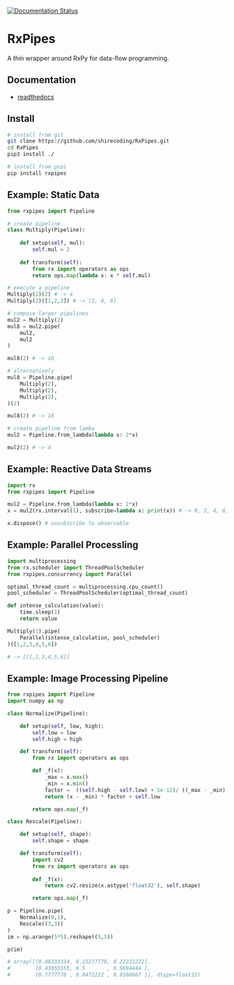 [![Documentation Status](https://readthedocs.org/projects/rxpipes/badge/?version=latest)](https://rxpipes.readthedocs.io/en/latest/?badge=latest)

# RxPipes
A thin wrapper around RxPy for data-flow programming.

## Documentation

- [readthedocs](https://rxpipes.readthedocs.io/en/latest/)

## Install

```bash
# install from git
git clone https://github.com/shirecoding/RxPipes.git
cd RxPipes
pip3 install ./

# install from pypi
pip install rxpipes
```

## Example: Static Data

```python
from rxpipes import Pipeline

# create pipeline
class Multiply(Pipeline):
    
    def setup(self, mul):
        self.mul = 2
    
    def transform(self):
        from rx import operators as ops
        return ops.map(lambda x: x * self.mul)

# execute a pipeline
Multiply(2)(2) # -> 4
Multiply(2)([1,2,3]) # -> [2, 4, 6]

# compose larger pipelines
mul2 = Multiply(2)
mul8 = mul2.pipe(
    mul2,
    mul2
)

mul8(2) # -> 16

# alternatively
mul8 = Pipeline.pipe(
    Multiply(2),
    Multiply(2),
    Multiply(2),
)(2)

mul8(2) # -> 16

# create pipeline from lamba
mul2 = Pipeline.from_lambda(lambda x: 2*x)

mul2(2) # -> 4
```

## Example: Reactive Data Streams

```python
import rx
from rxpipes import Pipeline

mul2 = Pipeline.from_lambda(lambda x: 2*x)
x = mul2(rx.interval(1), subscribe=lambda x: print(x)) # -> 0, 2, 4, 6, ....

x.dispose() # unsubscribe to observable
```

## Example: Parallel Processling

```python
import multiprocessing
from rx.scheduler import ThreadPoolScheduler
from rxpipes.concurrency import Parallel

optimal_thread_count = multiprocessing.cpu_count()
pool_scheduler = ThreadPoolScheduler(optimal_thread_count)

def intense_calculation(value):
    time.sleep(1)
    return value

Multiply(1).pipe(
    Parallel(intense_calculation, pool_scheduler)
)([1,2,3,4,5,6])

# -> [[1,2,3,4,5,6]]
```

## Example: Image Processing Pipeline

```python
from rxpipes import Pipeline
import numpy as np

class Normalize(Pipeline):

    def setup(self, low, high):
        self.low = low
        self.high = high

    def transform(self):
        from rx import operators as ops

        def _f(x):
            _max = x.max()
            _min = x.min()
            factor =  ((self.high - self.low) + 1e-12)/ ((_max - _min) + 1e-12)
            return (x - _min) * factor + self.low

        return ops.map(_f)

class Rescale(Pipeline):

    def setup(self, shape):
        self.shape = shape

    def transform(self):
        import cv2
        from rx import operators as ops
        
        def _f(x):
            return cv2.resize(x.astype('float32'), self.shape)

        return ops.map(_f)

p = Pipeline.pipe(
    Normalize(0,1),
    Rescale((3,3))
)
im = np.arange(5*5).reshape((5,5))

p(im)

# array([[0.08333334, 0.15277778, 0.22222222],
#        [0.43055555, 0.5       , 0.5694444 ],
#        [0.7777778 , 0.8472222 , 0.9166667 ]], dtype=float32)
```


